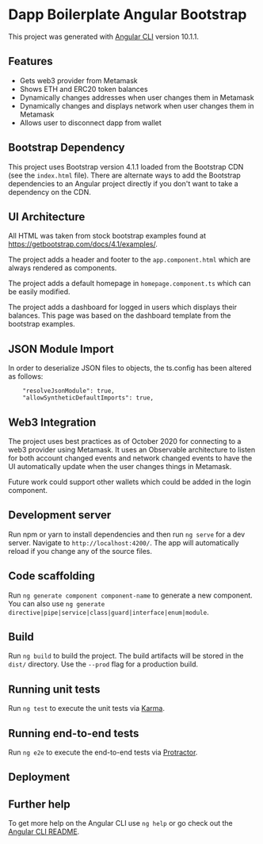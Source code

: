 # Dapp Boilerplate Angular Bootstrap

This project was generated with [Angular CLI](https://github.com/angular/angular-cli) version 10.1.1.

## Features

* Gets web3 provider from Metamask
* Shows ETH and ERC20 token balances
* Dynamically changes addresses when user changes them in Metamask
* Dynamically changes and displays network when user changes them in Metamask
* Allows user to disconnect dapp from wallet

## Bootstrap Dependency

This project uses Bootstrap version 4.1.1 loaded from the Bootstrap CDN (see the `index.html` file). There are alternate ways to add the Bootstrap dependencies to an Angular project directly if you don't want to take a dependency on the CDN. 

## UI Architecture

All HTML was taken from stock bootstrap examples found at https://getbootstrap.com/docs/4.1/examples/.

The project adds a header and footer to the `app.component.html` which are always rendered as components. 

The project adds a default homepage in `homepage.component.ts` which can be easily modified.

The project adds a dashboard for logged in users which displays their balances. This page was based on the dashboard template from the bootstrap examples.

## JSON Module Import

In order to deserialize JSON files to objects, the ts.config has been altered as follows:

```
    "resolveJsonModule": true,
    "allowSyntheticDefaultImports": true,
```

## Web3 Integration

The project uses best practices as of October 2020 for connecting to a web3 provider using Metamask. It uses an Observable architecture to listen for both account changed events and network changed events to have the UI automatically update when the user changes things in Metamask. 

Future work could support other wallets which could be added in the login component. 

## Development server

Run npm or yarn to install dependencies and then run `ng serve` for a dev server. Navigate to `http://localhost:4200/`. The app will automatically reload if you change any of the source files.

## Code scaffolding

Run `ng generate component component-name` to generate a new component. You can also use `ng generate directive|pipe|service|class|guard|interface|enum|module`.

## Build

Run `ng build` to build the project. The build artifacts will be stored in the `dist/` directory. Use the `--prod` flag for a production build.

## Running unit tests

Run `ng test` to execute the unit tests via [Karma](https://karma-runner.github.io).

## Running end-to-end tests

Run `ng e2e` to execute the end-to-end tests via [Protractor](http://www.protractortest.org/).

## Deployment

## Further help

To get more help on the Angular CLI use `ng help` or go check out the [Angular CLI README](https://github.com/angular/angular-cli/blob/master/README.md).
